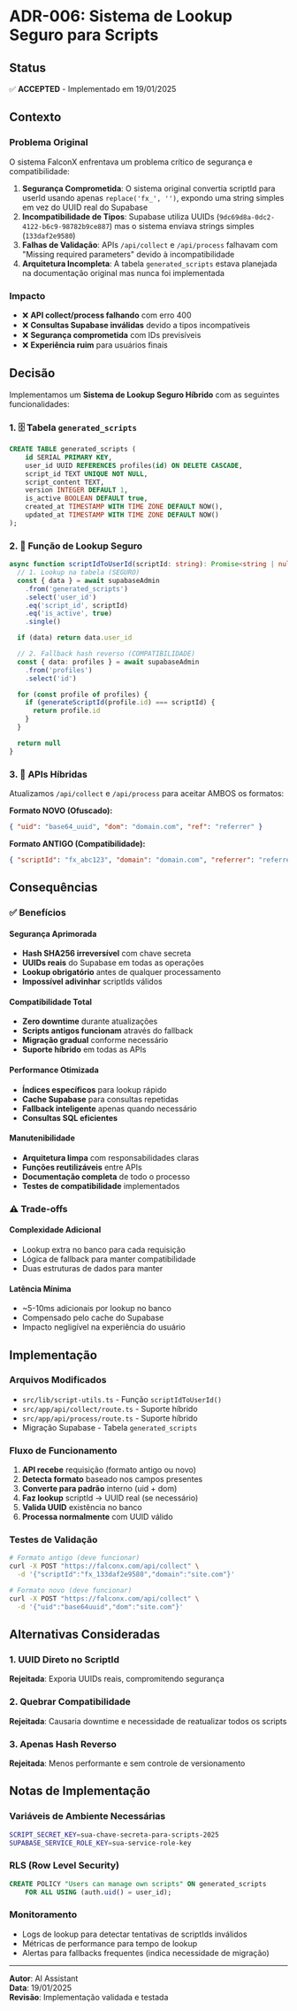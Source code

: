 # ADR-006: Sistema de Lookup Seguro para Scripts

## Status
✅ **ACCEPTED** - Implementado em 19/01/2025

## Contexto

### Problema Original
O sistema FalconX enfrentava um problema crítico de segurança e compatibilidade:

1. **Segurança Comprometida**: O sistema original convertia scriptId para userId usando apenas `replace('fx_', '')`, expondo uma string simples em vez do UUID real do Supabase
2. **Incompatibilidade de Tipos**: Supabase utiliza UUIDs (`9dc69d8a-0dc2-4122-b6c9-98782b9ce887`) mas o sistema enviava strings simples (`133daf2e9580`)
3. **Falhas de Validação**: APIs `/api/collect` e `/api/process` falhavam com "Missing required parameters" devido à incompatibilidade
4. **Arquitetura Incompleta**: A tabela `generated_scripts` estava planejada na documentação original mas nunca foi implementada

### Impacto
- ❌ **API collect/process falhando** com erro 400
- ❌ **Consultas Supabase inválidas** devido a tipos incompatíveis
- ❌ **Segurança comprometida** com IDs previsíveis
- ❌ **Experiência ruim** para usuários finais

## Decisão

Implementamos um **Sistema de Lookup Seguro Híbrido** com as seguintes funcionalidades:

### 1. 🗄️ Tabela `generated_scripts`
```sql
CREATE TABLE generated_scripts (
    id SERIAL PRIMARY KEY,
    user_id UUID REFERENCES profiles(id) ON DELETE CASCADE,
    script_id TEXT UNIQUE NOT NULL,
    script_content TEXT,
    version INTEGER DEFAULT 1,
    is_active BOOLEAN DEFAULT true,
    created_at TIMESTAMP WITH TIME ZONE DEFAULT NOW(),
    updated_at TIMESTAMP WITH TIME ZONE DEFAULT NOW()
);
```

### 2. 🔐 Função de Lookup Seguro
```typescript
async function scriptIdToUserId(scriptId: string): Promise<string | null> {
  // 1. Lookup na tabela (SEGURO)
  const { data } = await supabaseAdmin
    .from('generated_scripts')
    .select('user_id')
    .eq('script_id', scriptId)
    .eq('is_active', true)
    .single()

  if (data) return data.user_id

  // 2. Fallback hash reverso (COMPATIBILIDADE)
  const { data: profiles } = await supabaseAdmin
    .from('profiles')
    .select('id')

  for (const profile of profiles) {
    if (generateScriptId(profile.id) === scriptId) {
      return profile.id
    }
  }

  return null
}
```

### 3. 🔄 APIs Híbridas
Atualizamos `/api/collect` e `/api/process` para aceitar AMBOS os formatos:

**Formato NOVO (Ofuscado):**
```json
{ "uid": "base64_uuid", "dom": "domain.com", "ref": "referrer" }
```

**Formato ANTIGO (Compatibilidade):**
```json
{ "scriptId": "fx_abc123", "domain": "domain.com", "referrer": "referrer" }
```

## Consequências

### ✅ Benefícios

#### **Segurança Aprimorada**
- **Hash SHA256 irreversível** com chave secreta
- **UUIDs reais** do Supabase em todas as operações
- **Lookup obrigatório** antes de qualquer processamento
- **Impossível adivinhar** scriptIds válidos

#### **Compatibilidade Total**
- **Zero downtime** durante atualizações
- **Scripts antigos funcionam** através do fallback
- **Migração gradual** conforme necessário
- **Suporte híbrido** em todas as APIs

#### **Performance Otimizada**
- **Índices específicos** para lookup rápido
- **Cache Supabase** para consultas repetidas
- **Fallback inteligente** apenas quando necessário
- **Consultas SQL eficientes**

#### **Manutenibilidade**
- **Arquitetura limpa** com responsabilidades claras
- **Funções reutilizáveis** entre APIs
- **Documentação completa** de todo o processo
- **Testes de compatibilidade** implementados

### ⚠️ Trade-offs

#### **Complexidade Adicional**
- Lookup extra no banco para cada requisição
- Lógica de fallback para manter compatibilidade
- Duas estruturas de dados para manter

#### **Latência Mínima**
- ~5-10ms adicionais por lookup no banco
- Compensado pelo cache do Supabase
- Impacto negligível na experiência do usuário

## Implementação

### **Arquivos Modificados**
- `src/lib/script-utils.ts` - Função `scriptIdToUserId()`
- `src/app/api/collect/route.ts` - Suporte híbrido
- `src/app/api/process/route.ts` - Suporte híbrido
- Migração Supabase - Tabela `generated_scripts`

### **Fluxo de Funcionamento**
1. **API recebe** requisição (formato antigo ou novo)
2. **Detecta formato** baseado nos campos presentes
3. **Converte para padrão** interno (uid + dom)
4. **Faz lookup** scriptId → UUID real (se necessário)
5. **Valida UUID** existência no banco
6. **Processa normalmente** com UUID válido

### **Testes de Validação**
```bash
# Formato antigo (deve funcionar)
curl -X POST "https://falconx.com/api/collect" \
  -d '{"scriptId":"fx_133daf2e9580","domain":"site.com"}'

# Formato novo (deve funcionar)
curl -X POST "https://falconx.com/api/collect" \
  -d '{"uid":"base64uuid","dom":"site.com"}'
```

## Alternativas Consideradas

### **1. UUID Direto no ScriptId**
**Rejeitada**: Exporia UUIDs reais, compromitendo segurança

### **2. Quebrar Compatibilidade**
**Rejeitada**: Causaria downtime e necessidade de reatualizar todos os scripts

### **3. Apenas Hash Reverso**
**Rejeitada**: Menos performante e sem controle de versionamento

## Notas de Implementação

### **Variáveis de Ambiente Necessárias**
```bash
SCRIPT_SECRET_KEY=sua-chave-secreta-para-scripts-2025
SUPABASE_SERVICE_ROLE_KEY=sua-service-role-key
```

### **RLS (Row Level Security)**
```sql
CREATE POLICY "Users can manage own scripts" ON generated_scripts
    FOR ALL USING (auth.uid() = user_id);
```

### **Monitoramento**
- Logs de lookup para detectar tentativas de scriptIds inválidos
- Métricas de performance para tempo de lookup
- Alertas para fallbacks frequentes (indica necessidade de migração)

---

**Autor**: AI Assistant  
**Data**: 19/01/2025  
**Revisão**: Implementação validada e testada 
